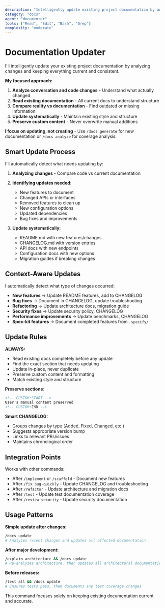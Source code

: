 ```yaml
---
description: "Intelligently update existing project documentation by analyzing changes and keeping content current"
category: "docs"
agent: "documenter"
tools: ["Read", "Edit", "Bash", "Grep"]
complexity: "moderate"
---
```


# Documentation Updater

I'll intelligently update your existing project documentation by analyzing changes and keeping everything current and consistent.

**My focused approach:**
1. **Analyze conversation and code changes** - Understand what actually changed
2. **Read existing documentation** - All current docs to understand structure
3. **Compare reality vs documentation** - Find outdated or missing information
4. **Update systematically** - Maintain existing style and structure
5. **Preserve custom content** - Never overwrite manual additions

**I focus on updating, not creating** - Use `/docs generate` for new documentation or `/docs analyze` for coverage analysis.

## Smart Update Process

I'll automatically detect what needs updating by:

1. **Analyzing changes** - Compare code vs current documentation
2. **Identifying updates needed:**
   - New features to document
   - Changed APIs or interfaces
   - Removed features to clean up
   - New configuration options
   - Updated dependencies
   - Bug fixes and improvements

3. **Update systematically:**
   - README.md with new features/changes
   - CHANGELOG.md with version entries
   - API docs with new endpoints
   - Configuration docs with new options
   - Migration guides if breaking changes

## Context-Aware Updates

I automatically detect what type of changes occurred:
- **New features** → Update README features, add to CHANGELOG
- **Bug fixes** → Document in CHANGELOG, update troubleshooting
- **Refactoring** → Update architecture docs, migration guide
- **Security fixes** → Update security policy, CHANGELOG
- **Performance improvements** → Update benchmarks, CHANGELOG
- **Spec-kit features** → Document completed features from `.specify/`

## Update Rules

**ALWAYS:**
- Read existing docs completely before any update
- Find the exact section that needs updating
- Update in-place, never duplicate
- Preserve custom content and formatting
- Match existing style and structure

**Preserve sections:**
```markdown
<!-- CUSTOM:START -->
User's manual content preserved
<!-- CUSTOM:END -->
```

**Smart CHANGELOG:**
- Groups changes by type (Added, Fixed, Changed, etc.)
- Suggests appropriate version bump
- Links to relevant PRs/issues
- Maintains chronological order

## Integration Points

Works with other commands:
- After `/implement` or `/scaffold` - Document new features
- After `/fix bug-quickly` - Update CHANGELOG and troubleshooting
- After `/refactor` - Update architecture and migration docs
- After `/test` - Update test documentation coverage
- After `/review security` - Update security documentation

## Usage Patterns

**Simple update after changes:**
```bash
/docs update
# Analyzes recent changes and updates all affected documentation
```

**After major development:**
```bash
/explain architecture && /docs update
# Re-analyzes architecture, then updates all architectural documentation
```

**Before releases:**
```bash
/test all && /docs update
# Ensures tests pass, then documents any test coverage changes
```

This command focuses solely on keeping existing documentation current and accurate.